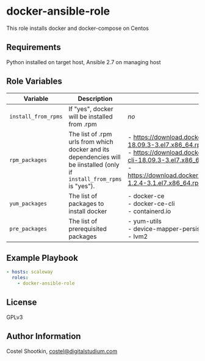 docker-ansible-role
=========

This role installs docker and docker-compose on Centos

Requirements
------------

Python installed on target host, Ansible 2.7 on managing host

Role Variables
--------------

Variable | Description | Default value
--- | --- | ---
`install_from_rpms` | If "yes", docker will be installed from .rpm | *no* 
`rpm_packages` | The list of .rpm urls from which docker and its dependencies will be iinstalled (only if `install_from_rpms` is "yes"). | - https://download.docker.com/linux/centos/7/x86_64/stable/Packages/docker-ce-18.09.3-3.el7.x86_64.rpm<br/>- https://download.docker.com/linux/centos/7/x86_64/stable/Packages/docker-ce-cli-18.09.3-3.el7.x86_64.rpm<br/>-https://download.docker.com/linux/centos/7/x86_64/stable/Packages/containerd.io-1.2.4-3.1.el7.x86_64.rpm
`yum_packages` | The list of packages to install docker | - docker-ce<br/>- docker-ce-cli<br/>- containerd.io
`pre_packages` | The list of prerequisited packages | - yum-utils<br/>- device-mapper-persistent-data<br/>- lvm2

Example Playbook
----------------

```yaml
- hosts: scaleway
  roles:
    - docker-ansible-role
```

License
-------

GPLv3

Author Information
------------------

Costel Shootkin, costel@digitalstudium.com
